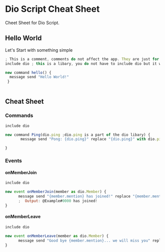 # Dio Script Cheat Sheet
Cheet Sheet for Dio Script.

##  Hello World

Let's Start with something simple

```javascript
; This is a comment, comments do not affect the app. They are just for programmers to know what is going on
include dio ; this is a libary, you do not have to include dio but it will add more features

new command hello() {
  message send "Hello World!"
 }
 
 ```
 
 ## Cheat Sheet
 
 ### Commands
 ```javascript
 include dio
 
 new command Ping(dio.ping ;dio.ping is a part of the dio libary) {
        message send "Pong: {dio.ping}" replace "{dio.ping}" with dio.ping
 
}
```
### Events
#### onMemberJoin
```javascript
include dio

new event onMemberJoin(member as dio.Member) {
      message send "{member.mention} has joined!" replace "{member.mention}" with member.mention
      ;  Output: @Example#0000 has joined!
}
```
#### onMemberLeave
```javascript
include dio

new event onMemberLeave(member as dio.Member) {
      message send "Good bye {member.mention}... we will miss you" replace "{member.mention}" with member.mention
}
```
